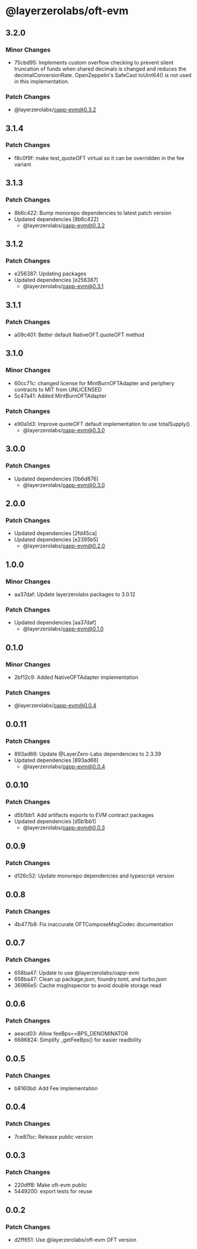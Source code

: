# @layerzerolabs/oft-evm

## 3.2.0

### Minor Changes

- 75cbd95: Implements custom overflow checking to prevent silent truncation of funds when shared decimals is changed and reduces the decimalConversionRate. OpenZeppelin's SafeCast toUint64() is not used in this implementation.

### Patch Changes

- @layerzerolabs/oapp-evm@0.3.2

## 3.1.4

### Patch Changes

- f8c0f9f: make test_quoteOFT virtual so it can be overridden in the fee variant

## 3.1.3

### Patch Changes

- 8b6c422: Bump monorepo dependencies to latest patch version
- Updated dependencies [8b6c422]
  - @layerzerolabs/oapp-evm@0.3.2

## 3.1.2

### Patch Changes

- e256387: Updating packages
- Updated dependencies [e256387]
  - @layerzerolabs/oapp-evm@0.3.1

## 3.1.1

### Patch Changes

- a09c401: Better default NativeOFT.quoteOFT method

## 3.1.0

### Minor Changes

- 60cc71c: changed license for MintBurnOFTAdapter and periphery contracts to MIT from UNLICENSED
- 5c47a41: Added MintBurnOFTAdapter

### Patch Changes

- e90a1d3: Improve quoteOFT default implementation to use totalSupply()
  - @layerzerolabs/oapp-evm@0.3.0

## 3.0.0

### Patch Changes

- Updated dependencies [0b6d876]
  - @layerzerolabs/oapp-evm@0.3.0

## 2.0.0

### Patch Changes

- Updated dependencies [2fd45ca]
- Updated dependencies [e2395b5]
  - @layerzerolabs/oapp-evm@0.2.0

## 1.0.0

### Minor Changes

- aa37daf: Update layerzerolabs packages to 3.0.12

### Patch Changes

- Updated dependencies [aa37daf]
  - @layerzerolabs/oapp-evm@0.1.0

## 0.1.0

### Minor Changes

- 2bf12c9: Added NativeOFTAdapter implementation

### Patch Changes

- @layerzerolabs/oapp-evm@0.0.4

## 0.0.11

### Patch Changes

- 893ad66: Update @LayerZero-Labs dependencies to 2.3.39
- Updated dependencies [893ad66]
  - @layerzerolabs/oapp-evm@0.0.4

## 0.0.10

### Patch Changes

- d5b1bb1: Add artifacts exports to EVM contract packages
- Updated dependencies [d5b1bb1]
  - @layerzerolabs/oapp-evm@0.0.3

## 0.0.9

### Patch Changes

- d126c52: Update monorepo dependencies and typescript version

## 0.0.8

### Patch Changes

- 4b477b8: Fix inaccurate OFTComposeMsgCodec documentation

## 0.0.7

### Patch Changes

- 658ba47: Update to use @layerzerolabs/oapp-evm
- 658ba47: Clean up package.json, foundry.toml, and turbo.json
- 36966e5: Cache msgInspector to avoid double storage read

## 0.0.6

### Patch Changes

- aeacd03: Allow feeBps==BPS_DENOMINATOR
- 6686824: Simplify \_getFeeBps() for easier readbility

## 0.0.5

### Patch Changes

- b8160bd: Add Fee implementation

## 0.0.4

### Patch Changes

- 7ce87bc: Release public version

## 0.0.3

### Patch Changes

- 220dff8: Make oft-evm public
- 5449200: export tests for reuse

## 0.0.2

### Patch Changes

- d2ff651: Use @layerzerolabs/oft-evm OFT version
